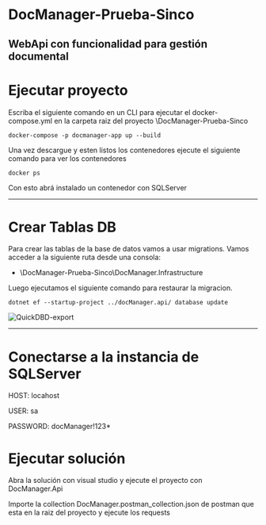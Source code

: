 # DocManager-Prueba-Sinco

WebApi con funcionalidad para gestión documental
---

# Ejecutar proyecto
Escriba el siguiente comando en un CLI para ejecutar el docker-compose.yml en la carpeta raiz del proyecto  \DocManager-Prueba-Sinco
```shell
docker-compose -p docmanager-app up --build
```

Una vez descargue y esten listos los contenedores ejecute el siguiente comando para ver los contenedores

```shell
docker ps 
```
Con esto abrá instalado un contenedor con SQLServer

---
# Crear Tablas DB

Para crear las tablas de la base de datos vamos a usar migrations.
Vamos acceder a la siguiente ruta desde una consola: 

- \DocManager-Prueba-Sinco\DocManager.Infrastructure

Luego ejecutamos el siguiente comando para restaurar la migracion.

```shell
dotnet ef --startup-project ../docManager.api/ database update
```
![QuickDBD-export](https://github.com/user-attachments/assets/01385424-a34b-4636-a7be-50ba3b4fd7c2)

---
# Conectarse a la instancia de SQLServer

HOST: locahost

USER: sa

PASSWORD: docManager!123*

# Ejecutar solución

Abra la solución con visual studio y ejecute el proyecto con DocManager.Api

Importe la collection DocManager.postman_collection.json de postman que esta en la raiz del proyecto y ejecute los requests
